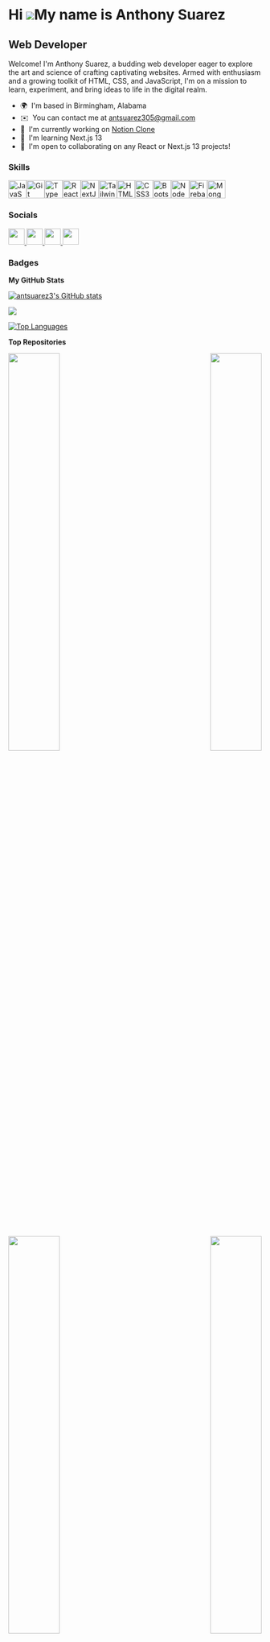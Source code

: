 Hi ![](https://user-images.githubusercontent.com/18350557/176309783-0785949b-9127-417c-8b55-ab5a4333674e.gif)My name is Anthony Suarez
======================================================================================================================================

Web Developer
-------------

Welcome! I'm Anthony Suarez, a budding web developer eager to explore the art and science of crafting captivating websites. Armed with enthusiasm and a growing toolkit of HTML, CSS, and JavaScript, I'm on a mission to learn, experiment, and bring ideas to life in the digital realm.

* 🌍  I'm based in Birmingham, Alabama
* ✉️  You can contact me at [antsuarez305@gmail.com](mailto:antsuarez305@gmail.com)
* 🚀  I'm currently working on [Notion Clone](http://github.com/antsuarez3/notion-clone)
* 🧠  I'm learning Next.js 13
* 🤝  I'm open to collaborating on any React or Next.js 13 projects!

### Skills


<p align="left">
<a href="https://developer.mozilla.org/en-US/docs/Web/JavaScript" target="_blank" rel="noreferrer"><img src="https://raw.githubusercontent.com/danielcranney/readme-generator/main/public/icons/skills/javascript-colored.svg" width="36" height="36" alt="JavaScript" /></a><a href="https://git-scm.com/" target="_blank" rel="noreferrer"><img src="https://raw.githubusercontent.com/danielcranney/readme-generator/main/public/icons/skills/git-colored.svg" width="36" height="36" alt="Git" /></a><a href="https://www.typescriptlang.org/" target="_blank" rel="noreferrer"><img src="https://raw.githubusercontent.com/danielcranney/readme-generator/main/public/icons/skills/typescript-colored.svg" width="36" height="36" alt="TypeScript" /></a><a href="https://reactjs.org/" target="_blank" rel="noreferrer"><img src="https://raw.githubusercontent.com/danielcranney/readme-generator/main/public/icons/skills/react-colored.svg" width="36" height="36" alt="React" /></a><a href="https://nextjs.org/docs" target="_blank" rel="noreferrer"><img src="https://raw.githubusercontent.com/danielcranney/readme-generator/main/public/icons/skills/nextjs-colored-dark.svg" width="36" height="36" alt="NextJs" /></a><a href="https://tailwindcss.com/" target="_blank" rel="noreferrer"><img src="https://raw.githubusercontent.com/danielcranney/readme-generator/main/public/icons/skills/tailwindcss-colored.svg" width="36" height="36" alt="TailwindCSS" /></a><a href="https://developer.mozilla.org/en-US/docs/Glossary/HTML5" target="_blank" rel="noreferrer"><img src="https://raw.githubusercontent.com/danielcranney/readme-generator/main/public/icons/skills/html5-colored.svg" width="36" height="36" alt="HTML5" /></a><a href="https://www.w3.org/TR/CSS/#css" target="_blank" rel="noreferrer"><img src="https://raw.githubusercontent.com/danielcranney/readme-generator/main/public/icons/skills/css3-colored.svg" width="36" height="36" alt="CSS3" /></a><a href="https://getbootstrap.com/" target="_blank" rel="noreferrer"><img src="https://raw.githubusercontent.com/danielcranney/readme-generator/main/public/icons/skills/bootstrap-colored.svg" width="36" height="36" alt="Bootstrap" /></a><a href="https://nodejs.org/en/" target="_blank" rel="noreferrer"><img src="https://raw.githubusercontent.com/danielcranney/readme-generator/main/public/icons/skills/nodejs-colored.svg" width="36" height="36" alt="NodeJS" /></a><a href="https://firebase.google.com/" target="_blank" rel="noreferrer"><img src="https://raw.githubusercontent.com/danielcranney/readme-generator/main/public/icons/skills/firebase-colored.svg" width="36" height="36" alt="Firebase" /></a><a href="https://www.mongodb.com/" target="_blank" rel="noreferrer"><img src="https://raw.githubusercontent.com/danielcranney/readme-generator/main/public/icons/skills/mongodb-colored.svg" width="36" height="36" alt="MongoDB" /></a>
</p>


### Socials

<p align="left"> <a href="https://www.facebook.com/anthony.suarez.90" target="_blank" rel="noreferrer"> <picture> <source media="(prefers-color-scheme: dark)" srcset="https://raw.githubusercontent.com/danielcranney/readme-generator/main/public/icons/socials/facebook-dark.svg" /> <source media="(prefers-color-scheme: light)" srcset="https://raw.githubusercontent.com/danielcranney/readme-generator/main/public/icons/socials/facebook.svg" /> <img src="https://raw.githubusercontent.com/danielcranney/readme-generator/main/public/icons/socials/facebook.svg" width="32" height="32" /> </picture> </a> <a href="https://www.github.com/antsuarez3" target="_blank" rel="noreferrer"> <picture> <source media="(prefers-color-scheme: dark)" srcset="https://raw.githubusercontent.com/danielcranney/readme-generator/main/public/icons/socials/github-dark.svg" /> <source media="(prefers-color-scheme: light)" srcset="https://raw.githubusercontent.com/danielcranney/readme-generator/main/public/icons/socials/github.svg" /> <img src="https://raw.githubusercontent.com/danielcranney/readme-generator/main/public/icons/socials/github.svg" width="32" height="32" /> </picture> </a> <a href="https://www.linkedin.com/in/anthony-suarez-529a67105/" target="_blank" rel="noreferrer"> <picture> <source media="(prefers-color-scheme: dark)" srcset="https://raw.githubusercontent.com/danielcranney/readme-generator/main/public/icons/socials/linkedin-dark.svg" /> <source media="(prefers-color-scheme: light)" srcset="https://raw.githubusercontent.com/danielcranney/readme-generator/main/public/icons/socials/linkedin.svg" /> <img src="https://raw.githubusercontent.com/danielcranney/readme-generator/main/public/icons/socials/linkedin.svg" width="32" height="32" /> </picture> </a> <a href="https://www.x.com/10itemsorless" target="_blank" rel="noreferrer"> <picture> <source media="(prefers-color-scheme: dark)" srcset="https://raw.githubusercontent.com/danielcranney/readme-generator/main/public/icons/socials/twitter-dark.svg" /> <source media="(prefers-color-scheme: light)" srcset="https://raw.githubusercontent.com/danielcranney/readme-generator/main/public/icons/socials/twitter.svg" /> <img src="https://raw.githubusercontent.com/danielcranney/readme-generator/main/public/icons/socials/twitter.svg" width="32" height="32" /> </picture> </a></p>

### Badges

<b>My GitHub Stats</b>

<a href="http://www.github.com/antsuarez3"><img src="https://github-readme-stats.vercel.app/api?username=antsuarez3&show_icons=true&hide=&title_color=facc15&text_color=a855f7&icon_color=000000&bg_color=ffffff&hide_border=true&show_icons=true" alt="antsuarez3's GitHub stats" /></a>

<a href="http://www.github.com/antsuarez3"><img src="https://github-readme-streak-stats.herokuapp.com/?user=antsuarez3&stroke=a855f7&background=ffffff&ring=facc15&fire=facc15&currStreakNum=a855f7&currStreakLabel=facc15&sideNums=a855f7&sideLabels=a855f7&dates=a855f7&hide_border=true" /></a>

<a href="https://github.com/antsuarez3" align="left"><img src="https://github-readme-stats.vercel.app/api/top-langs/?username=antsuarez3&langs_count=10&title_color=facc15&text_color=a855f7&icon_color=000000&bg_color=ffffff&hide_border=true&locale=en&custom_title=Top%20%Languages" alt="Top Languages" /></a>

<b>Top Repositories</b>

<div width="100%" align="center"><a href="https://github.com/antsuarez3/Ecommerce" align="left"><img align="left" width="45%" src="https://github-readme-stats.vercel.app/api/pin/?username=antsuarez3&repo=Ecommerce&title_color=facc15&text_color=a855f7&icon_color=000000&bg_color=ffffff&hide_border=true&locale=en" /></a><a href="https://github.com/antsuarez3/Ecommerce-Store" align="right"><img align="right" width="45%" src="https://github-readme-stats.vercel.app/api/pin/?username=antsuarez3&repo=Ecommerce-Store&title_color=facc15&text_color=a855f7&icon_color=000000&bg_color=ffffff&hide_border=true&locale=en" /></a></div><br /><br /><br /><br /><br /><br /><br />

<br /><br /><br /><br /><br />

<div width="100%" align="center"><a href="https://github.com/antsuarez3/TheDojo" align="left"><img align="left" width="45%" src="https://github-readme-stats.vercel.app/api/pin/?username=antsuarez3&repo=TheDojo&title_color=facc15&text_color=a855f7&icon_color=000000&bg_color=ffffff&hide_border=true&locale=en" /></a><a href="https://github.com/antsuarez3/notion-clone" align="right"><img align="right" width="45%" src="https://github-readme-stats.vercel.app/api/pin/?username=antsuarez3&repo=notion-clone&title_color=facc15&text_color=a855f7&icon_color=000000&bg_color=ffffff&hide_border=true&locale=en" /></a></div>
